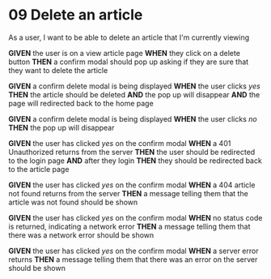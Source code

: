 # 09 Delete an article
As a user, I want to be able to delete an article that I'm currently viewing

**GIVEN** the user is on a view article page
**WHEN** they click on a delete button
**THEN** a confirm modal should pop up asking if they are sure that they want to delete the article


**GIVEN** a confirm delete modal is being displayed
**WHEN** the user clicks *yes*
**THEN** the article should be deleted
**AND** the pop up will disappear
**AND** the page will redirected back to the home page


**GIVEN** a confirm delete modal is being displayed
**WHEN** the user clicks *no* 
**THEN** the pop up will disappear


**GIVEN** the user has clicked *yes* on the confirm modal
**WHEN** a 401 Unauthorized returns from the server
**THEN** the user should be redirected to the login page
**AND** after they login
**THEN** they should be redirected back to the article page


**GIVEN** the user has clicked *yes* on the confirm modal
**WHEN** a 404 article not found returns from the server
**THEN** a message telling them that the article was not found should be shown


**GIVEN** the user has clicked *yes* on the confirm modal
**WHEN** no status code is returned, indicating a network error
**THEN** a message telling them that there was a network error should be shown


**GIVEN** the user has clicked *yes* on the confirm modal
**WHEN** a server error returns
**THEN** a message telling them that there was an error on the server should be shown


